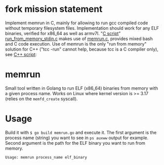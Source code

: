 # fork mission statement

Implement memrun in C, mainly for allowing to run gcc compiled code without temporary filesystem files. Implementation should work for any ELF binaries, verified for x86_64 as well as armv7l. "[C script](C#c-script)" [run_from_memory_stdin.c](C/run_from_memory_stdin.c) makes use of [memrun.c](C/memrun.c), provides mixed bash and C code execution. Use of memrun is the only "run from memory" solution for C++ ("tcc -run" cannot help, because tcc is a C compiler only), see [C++ script](C#c-script-1):  

# memrun
Small tool written in Golang to run ELF (x86_64) binaries from memory with a given process name. Works on Linux where kernel version is >= 3.17 (relies on the `memfd_create` syscall).

# Usage

Build it with `$ go build memrun.go` and execute it. The first argument is the process name (string) you want to see in `ps auxww` output for example. Second argument is the path for the ELF binary you want to run from memory. 

```
Usage: memrun process_name elf_binary
```
